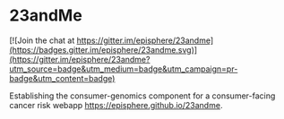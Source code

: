 # 23andMe

[![Join the chat at https://gitter.im/episphere/23andme](https://badges.gitter.im/episphere/23andme.svg)](https://gitter.im/episphere/23andme?utm_source=badge&utm_medium=badge&utm_campaign=pr-badge&utm_content=badge)

Establishing the consumer-genomics component for a consumer-facing cancer risk webapp https://episphere.github.io/23andme.
